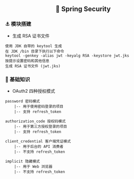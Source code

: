 <h2 align="center">📔 Spring Security</h2>

### ⚓ 模块搭建

* 生成 RSA 证书文件

```
使用 JDK 自带的 keytool 生成
在 JDK /bin 目录下执行以下命令
keytool -genkey -alias jwt -keyalg RSA -keystore jwt.jks
按提示设置密码和其他信息
生成 RSA 证书文件 (jwt.jks)
```

### 📑 基础知识

* OAuth2 四种授权模式

```
password 密码模式
    |-- 用于使用密码登录的项目
    |-- 支持 refresh_token

authorization_code 授权码模式
    |-- 用于第三方授权登录的项目
    |-- 支持 refresh_token

client_credential 客户端凭证模式
    |-- 用于后台的 API 消费者
    |-- 不支持 refresh_token

implicit 隐藏模式
    |-- 用于 Web 浏览器
    |-- 不支持 refresh_token
```
